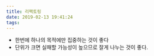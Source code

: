 ```yaml
---
title: 리팩토링
date: 2019-02-13 19:41:24
tags:
---
```


- 한번에 하나의 목적에만 집중하는 것이 좋다  
- 단위가 크면 실패할 가능성이 높으므로 잘게 나누는 것이 좋다.

<!-- more -->